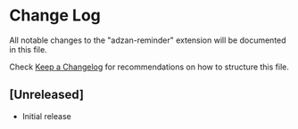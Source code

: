 # Change Log
All notable changes to the "adzan-reminder" extension will be documented in this file.

Check [Keep a Changelog](http://keepachangelog.com/) for recommendations on how to structure this file.

## [Unreleased]
- Initial release